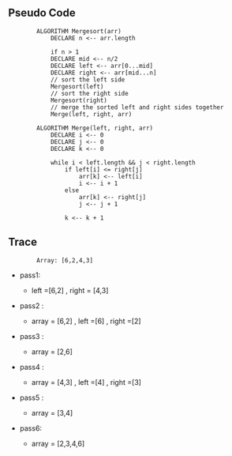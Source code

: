 ## Pseudo Code

            ALGORITHM Mergesort(arr)
                DECLARE n <-- arr.length
                    
                if n > 1
                DECLARE mid <-- n/2
                DECLARE left <-- arr[0...mid]
                DECLARE right <-- arr[mid...n]
                // sort the left side
                Mergesort(left)
                // sort the right side
                Mergesort(right)
                // merge the sorted left and right sides together
                Merge(left, right, arr)

            ALGORITHM Merge(left, right, arr)
                DECLARE i <-- 0
                DECLARE j <-- 0
                DECLARE k <-- 0

                while i < left.length && j < right.length
                    if left[i] <= right[j]
                        arr[k] <-- left[i]
                        i <-- i + 1
                    else
                        arr[k] <-- right[j]
                        j <-- j + 1
                        
                    k <-- k + 1

## Trace
            Array: [6,2,4,3]
* pass1:
  * left =[6,2] , right = [4,3]

* pass2 :
  * array = [6,2] , left =[6] , right =[2]

* pass3 :
  * array = [2,6]

* pass4 :
  * array = [4,3] , left =[4] , right =[3]

* pass5 :
  * array = [3,4]

* pass6:
  * array = [2,3,4,6]